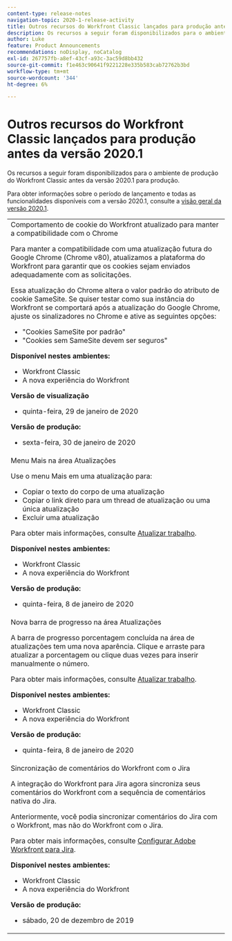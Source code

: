 ```yaml
---
content-type: release-notes
navigation-topic: 2020-1-release-activity
title: Outros recursos do Workfront Classic lançados para produção antes da versão 2020.1
description: Os recursos a seguir foram disponibilizados para o ambiente de produção do Workfront Classic antes da versão 2020.1 para produção.
author: Luke
feature: Product Announcements
recommendations: noDisplay, noCatalog
exl-id: 267757fb-a8ef-43cf-a93c-3ac59d8bb432
source-git-commit: f1e463c90641f9221228e335b583cab72762b3bd
workflow-type: tm+mt
source-wordcount: '344'
ht-degree: 6%

---
```


# Outros recursos do Workfront Classic lançados para produção antes da versão 2020.1

Os recursos a seguir foram disponibilizados para o ambiente de produção do Workfront Classic antes da versão 2020.1 para produção.

Para obter informações sobre o período de lançamento e todas as funcionalidades disponíveis com a versão 2020.1, consulte a [visão geral da versão 2020.1](../../../product-announcements/product-releases/2020.1-release-activity/2020-1-release-overview.md).

<table style="table-layout:auto"> 
 <col> 
 <tbody> 
  <tr data-mc-conditions=""> 
   <td> Comportamento de cookie do Workfront atualizado para manter a compatibilidade com o Chrome <p>Para manter a compatibilidade com uma atualização futura do Google Chrome (Chrome v80), atualizamos a plataforma do Workfront para garantir que os cookies sejam enviados adequadamente com as solicitações. </p> <p>Essa atualização do Chrome altera o valor padrão do atributo de cookie SameSite. Se quiser testar como sua instância do Workfront se comportará após a atualização do Google Chrome, ajuste os sinalizadores no Chrome e ative as seguintes opções: </p> 
    <ul> 
     <li>"Cookies SameSite por padrão" </li> 
     <li>"Cookies sem SameSite devem ser seguros"</li> 
    </ul> 
    <div class="workfront_plans"> 
     <p><strong>Disponível nestes ambientes:</strong> </p> 
     <ul> 
      <li>Workfront Classic</li> 
      <li>A nova experiência do Workfront</li> 
     </ul> 
     <p><strong>Versão de visualização</strong> </p> 
     <ul> 
      <li>quinta-feira, 29 de janeiro de 2020</li> 
     </ul> 
     <p><strong>Versão de produção:</strong> </p> 
     <ul> 
      <li> sexta-feira, 30 de janeiro de 2020</li> 
     </ul> 
    </div> </td> 
  </tr> 
  <tr> 
   <td>Menu Mais na área Atualizações <p>Use o menu Mais em uma atualização para:</p> 
    <ul> 
     <li>Copiar o texto do corpo de uma atualização</li> 
     <li>Copiar o link direto para um thread de atualização ou uma única atualização</li> 
     <li>Excluir uma atualização</li> 
    </ul> <p>Para obter mais informações, consulte <a href="../../../workfront-basics/updating-work-items-and-viewing-updates/update-work.md" class="MCXref xref" xrefformat="{para}">Atualizar trabalho</a>.</p> 
    <div class="workfront_plans"> 
     <p><strong>Disponível nestes ambientes:</strong> </p> 
     <ul> 
      <li>Workfront Classic</li> 
      <li>A nova experiência do Workfront</li> 
     </ul> 
     <p><strong>Versão de produção:</strong> </p> 
     <ul> 
      <li> quinta-feira, 8 de janeiro de 2020</li> 
     </ul> 
    </div> </td> 
  </tr> 
  <tr data-mc-conditions=""> 
   <td>Nova barra de progresso na área Atualizações <p>A barra de progresso porcentagem concluída na área de atualizações tem uma nova aparência. Clique e arraste para atualizar a porcentagem ou clique duas vezes para inserir manualmente o número.</p> <p>Para obter mais informações, consulte <a href="../../../workfront-basics/updating-work-items-and-viewing-updates/update-work.md" class="MCXref xref" xrefformat="{para}">Atualizar trabalho</a>.</p> 
    <div class="workfront_plans"> 
     <p><strong>Disponível nestes ambientes:</strong> </p> 
     <ul> 
      <li>Workfront Classic</li> 
      <li>A nova experiência do Workfront</li> 
     </ul> 
     <p><strong>Versão de produção:</strong> </p> 
     <ul> 
      <li> quinta-feira, 8 de janeiro de 2020</li> 
     </ul> 
    </div> </td> 
  </tr> 
  <tr> 
   <td> Sincronização de comentários do Workfront com o Jira <p>A integração do Workfront para Jira agora sincroniza seus comentários do Workfront com a sequência de comentários nativa do Jira.</p> <p>Anteriormente, você podia sincronizar comentários do Jira com o Workfront, mas não do Workfront com o Jira. </p> <p>Para obter mais informações, consulte <a href="../../../workfront-integrations-and-apps/use-workfront-with-jira/configure-workfront-for-jira.md" class="MCXref xref" xrefformat="{para}">Configurar Adobe Workfront para Jira</a>.</p> 
    <div class="workfront_plans"> 
     <p><strong>Disponível nestes ambientes:</strong> </p> 
     <ul> 
      <li>Workfront Classic</li> 
      <li>A nova experiência do Workfront</li> 
     </ul> 
     <p><strong>Versão de produção:</strong> </p> 
     <ul> 
      <li> sábado, 20 de dezembro de 2019</li> 
     </ul> 
    </div> </td> 
  </tr> 
 </tbody> 
</table>
